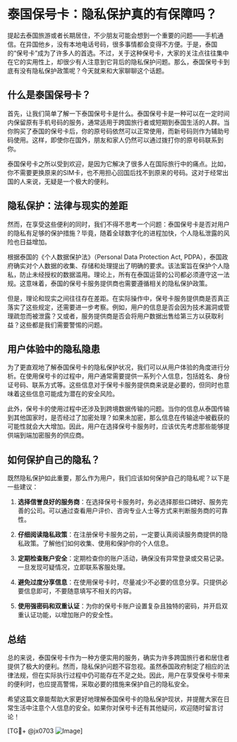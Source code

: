 # 泰国保号卡：隐私保护真的有保障吗？

提起去泰国旅游或者长期居住，不少朋友可能会想到一个重要的问题——手机通信。在异国他乡，没有本地电话号码，很多事情都会变得不方便。于是，泰国的“保号卡”成为了许多人的首选。不过，关于这种保号卡，大家的关注点往往集中在它的实用性上，却很少有人注意到它背后的隐私保护问题。那么，泰国保号卡到底有没有隐私保护政策呢？今天就来和大家聊聊这个话题。

## 什么是泰国保号卡？

首先，让我们简单了解一下泰国保号卡是什么。泰国保号卡是一种可以在一定时间内保留原有手机号码的服务，通常适用于跨国旅行者或短期到泰国生活的人群。当你购买了泰国的保号卡后，你的原号码依然可以正常使用，而新号码则作为辅助号码使用。这样，即使你在国外，朋友和家人仍然可以通过拨打你的原号码联系到你。

泰国保号卡之所以受到欢迎，是因为它解决了很多人在国际旅行中的痛点。比如，你不需要更换原来的SIM卡，也不用担心回国后找不到原来的号码。这对于经常出国的人来说，无疑是一个极大的便利。

## 隐私保护：法律与现实的差距

然而，在享受这些便利的同时，我们不得不思考一个问题：泰国保号卡是否对用户的隐私有足够的保护措施？毕竟，随着全球数字化的进程加快，个人隐私泄露的风险也日益增加。

根据泰国的《个人数据保护法》（Personal Data Protection Act, PDPA），泰国政府确实对个人数据的收集、存储和处理提出了明确的要求。该法案旨在保护个人隐私，防止未经授权的数据滥用。理论上，所有在泰国运营的公司都必须遵守这一法规。这意味着，泰国的保号卡服务提供商也需要遵循相关的隐私保护政策。

但是，理论和现实之间往往存在差距。在实际操作中，保号卡服务提供商是否真正落实了这些规定，还需要进一步考察。例如，用户的信息是否会因为技术漏洞或管理疏忽而被泄露？又或者，服务提供商是否会将用户数据出售给第三方以获取利益？这些都是我们需要警惕的问题。

## 用户体验中的隐私隐患

为了更直观地了解泰国保号卡的隐私保护状况，我们可以从用户体验的角度进行分析。在使用保号卡的过程中，用户通常需要提供一系列个人信息，包括姓名、身份证号码、联系方式等。这些信息对于保号卡服务提供商来说是必要的，但同时也意味着这些信息可能成为潜在的安全风险。

此外，保号卡的使用过程中还涉及到跨境数据传输的问题。当你的信息从泰国传输到其他国家时，是否经过了加密处理？如果未加密，那么信息在传输途中被截获的可能性就会大大增加。因此，用户在选择保号卡服务时，应该优先考虑那些能够提供端到端加密服务的供应商。

## 如何保护自己的隐私？

既然隐私保护如此重要，那么作为用户，我们应该如何保护自己的隐私呢？以下是一些建议：

1. **选择信誉良好的服务商**：在选择保号卡服务时，务必选择那些口碑好、服务完善的公司。可以通过查看用户评价、咨询专业人士等方式来判断服务商的可靠性。

2. **仔细阅读隐私政策**：在注册保号卡服务之前，一定要认真阅读服务商提供的隐私政策。了解他们如何收集、使用和保护你的个人信息。

3. **定期检查账户安全**：定期检查你的账户活动，确保没有异常登录或交易记录。一旦发现可疑情况，立即联系客服处理。

4. **避免过度分享信息**：在使用保号卡时，尽量减少不必要的信息分享。只提供必要信息即可，不要随意填写不相关的内容。

5. **使用强密码和双重认证**：为你的保号卡账户设置复杂且独特的密码，并开启双重认证功能，以增加账户的安全性。

## 总结

总的来说，泰国保号卡作为一种方便实用的服务，确实为许多跨国旅行者和居住者提供了极大的便利。然而，隐私保护问题不容忽视。虽然泰国政府制定了相应的法律法规，但在实际执行过程中仍可能存在不足之处。因此，用户在享受保号卡带来的便利时，也应提高警惕，采取必要的措施来保护自己的隐私安全。

希望这篇文章能帮助大家更好地理解泰国保号卡的隐私保护现状，并提醒大家在日常生活中注意个人信息的安全。如果你对保号卡还有其他疑问，欢迎随时留言讨论！

[TG💪+ @jx0703 ![Image](https://github.com/user-attachments/assets/dbca1d08-cadb-493c-b0ec-ad6f7a83f270)]